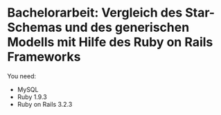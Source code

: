 Bachelorarbeit: Vergleich des Star-Schemas und des generischen Modells mit Hilfe des Ruby on Rails Frameworks
==

You need:
- MySQL
- Ruby 1.9.3
- Ruby on Rails 3.2.3
